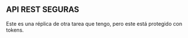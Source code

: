 ## API REST SEGURAS

Este es una réplica de otra tarea que tengo, pero este está protegido con tokens.
